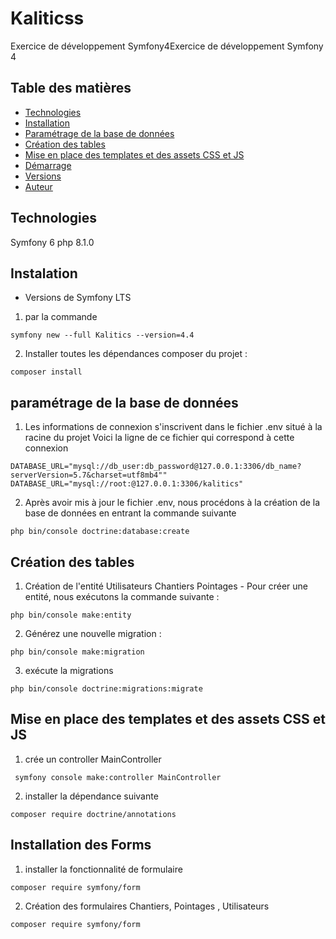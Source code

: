# Kaliticss
Exercice de développement Symfony4Exercice de développement Symfony 4
## Table des matières
<!-- * [Informations générales](#informations-générales) -->
* [Technologies](#technologies)
* [Installation](#installation)
* [Paramétrage de la base de données](#paramétrage-BDD)
* [Création des tables](#Création-des-tables)
* [Mise en place des templates et des assets CSS et JS](#Mise-en-place-des-templates-et-des-assets-CSS-et-JS)
* [Démarrage](#démarrage)
* [Versions](#versions)
* [Auteur](#auteur)
## Technologies
Symfony 6
php 8.1.0

## Instalation 
* Versions de Symfony LTS 
1. par la commande 
```
symfony new --full Kalitics --version=4.4
```
2. Installer toutes les dépendances composer du projet : 
```
composer install
```
## paramétrage de la base de données
1. Les informations de connexion s'inscrivent dans le fichier .env situé à la racine du projet Voici la ligne de ce fichier qui correspond à cette connexion
```
DATABASE_URL="mysql://db_user:db_password@127.0.0.1:3306/db_name?serverVersion=5.7&charset=utf8mb4""
DATABASE_URL="mysql://root:@127.0.0.1:3306/kalitics"
```
2. Après avoir mis à jour le fichier .env, nous procédons à la création de la base de données en entrant la commande suivante
```
php bin/console doctrine:database:create
```

## Création des tables
1. Création de l'entité Utilisateurs Chantiers Pointages
       - Pour créer une entité, nous exécutons la commande suivante :
```
php bin/console make:entity
```
2. Générez une nouvelle migration :
```
php bin/console make:migration
```
3. exécute la migrations
```
php bin/console doctrine:migrations:migrate
```
## Mise en place des templates et des assets CSS et JS
1. crée un controller MainController
```
 symfony console make:controller MainController
```
2. installer la dépendance suivante
```
composer require doctrine/annotations
```
## Installation des Forms
1.  installer la fonctionnalité de formulaire 
```
composer require symfony/form
```
2. Création des formulaires Chantiers, Pointages , Utilisateurs 
```
composer require symfony/form
```
